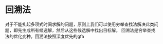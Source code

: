 # 回溯法
对于不能扎起多项式时间求解的问题，原则上我们可以使用穷举查找法解决此类问题，即先生成所有候选解，然后从这些候选解中找出目标解。
回溯法是穷举查找法的优化变种。回溯法按照深度优先的gfa

<!--stackedit_data:
eyJoaXN0b3J5IjpbMTQzNzcxNjk2NF19
-->